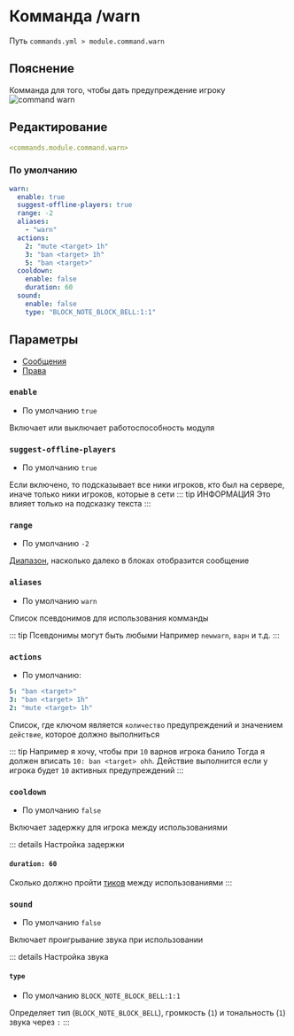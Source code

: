 # Комманда /warn
Путь `commands.yml > module.command.warn`

## Пояснение
Комманда для того, чтобы дать предупреждение игроку
![command warn](/commandwarn.png)

## Редактирование
```yaml
<commands.module.command.warn>
```

### По умолчанию
```yaml
warn:
  enable: true
  suggest-offline-players: true
  range: -2
  aliases:
    - "warn"
  actions:
    2: "mute <target> 1h"
    3: "ban <target> 1h"
    5: "ban <target>"
  cooldown:
    enable: false
    duration: 60
  sound:
    enable: false
    type: "BLOCK_NOTE_BLOCK_BELL:1:1"
```

## Параметры

- [Сообщения](/en/messages/ru_ru/module/command/warn/)
- [Права](/en/permissions/module/command/warn/)

### `enable`
- По умолчанию `true`

Включает или выключает работоспособность модуля

### `suggest-offline-players`
- По умолчанию `true`

Если включено, то подсказывает все ники игроков, кто был на сервере, иначе только ники игроков, которые в сети
::: tip ИНФОРМАЦИЯ
Это влияет только на подсказку текста
:::

### `range`
- По умолчанию `-2`

[Диапазон](#виды-диапазонов), насколько далеко в блоках отобразится сообщение

### `aliases`
- По умолчанию `warn`

Список псевдонимов для использования комманды

::: tip Псевдонимы могут быть любыми
Например `newwarn`, `варн` и т.д.
:::

### `actions`
- По умолчанию:
```yaml
5: "ban <target>"
3: "ban <target> 1h"
2: "mute <target> 1h"
```

Список, где ключом является `количество` предупреждений и значением `действие`, которое должно выполниться

::: tip Например я хочу, чтобы при `10` варнов игрока банило
Тогда я должен вписать `10: ban <target> ohh`. Действие выполнится если у игрока будет `10` активных предупреждений
:::

### `cooldown`
- По умолчанию `false`

Включает задержку для игрока между использованиями

::: details Настройка задержки
#### `duration: 60`

Сколько должно пройти [тиков](https://ru.minecraft.wiki/w/%D0%A2%D0%B0%D0%BA%D1%82) между использованиями
:::

### `sound`
- По умолчанию `false`

Включает проигрывание звука при использовании

::: details Настройка звука
#### `type`
- По умолчанию `BLOCK_NOTE_BLOCK_BELL:1:1`

Определяет тип (`BLOCK_NOTE_BLOCK_BELL`), громкость (`1`) и тональность (`1`) звука через `:`
:::

<!--@include: @/en/parts/range.md-->